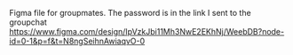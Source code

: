 Figma file for groupmates. The password is in the link I sent to the groupchat
https://www.figma.com/design/IpVzkJbi11Mh3NwE2EKhNj/WeebDB?node-id=0-1&p=f&t=N8ngSeihnAwiaqvO-0
